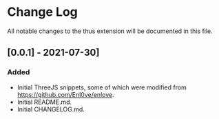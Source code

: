 # Change Log

All notable changes to the thus extension will be documented in this file.


## [0.0.1] - 2021-07-30]

### Added
- Initial ThreeJS snippets, some of which were modified from https://github.com/Enl0ve/enlove.
- Initial README.md.
- Initial CHANGELOG.md.
